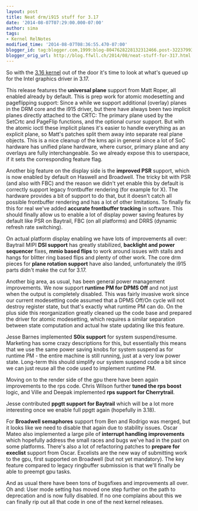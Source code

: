 ```yaml
---
layout: post
title: Neat drm/i915 stuff for 3.17
date: '2014-08-07T07:29:00.000-07:00'
author: sima
tags:
- Kernel RelNotes
modified_time: '2014-08-07T08:36:55.470-07:00'
blogger_id: tag:blogger.com,1999:blog-8047628228132312466.post-3223799358281583581
blogger_orig_url: http://blog.ffwll.ch/2014/08/neat-stuff-for-317.html
---
```


So with the [3.16 kernel](/2014/06/neat-drmi915-stuff-for-316.html) out of the door it's time to look at what's queued up for the Intel graphics driver in 3.17.

<!--more-->

This release features the <b>universal plane</b> support from Matt Roper, all enabled already by default. This is prep work for atomic modesetting and pageflipping support: Since a while we support additional (overlay) planes in the DRM core and the i915 driver, but there have always been two implicit planes directly attached to the CRTC: The primary plane used by the SetCrtc and PageFlip functions, and the optional cursor support. But with the atomic ioctl these implicit planes it's easier to handle everything as an explicit plane, so Matt's patches split them away into separate real plane objects. This is a nice cleanup of the kms api in general since a lot of SoC hardware has unified plane hardware, where cursor, primary plane and any overlays are fully interchangeable. So we already expose this to userspace, if it sets the corresponding feature flag.



Another big feature on the display side is the <b>improved PSR</b> support, which is now enabled by default on Haswell and Broadwell. The tricky bit with PSR (and also with FBC) and the reason we didn't yet enable this by default is correctly support legacy frontbuffer rendering (for example for X). The hardware provides a bit of support to do that, but it doesn't catch all possible frontbuffer rendering and has a lot of other limitations. To finally fix this for real we've added <b>accurate frontbuffer tracking</b> in software. This should finally allow us to enable a lot of display power saving features by default like PSR on Baytrail, FBC (on all platforms) and DRRS (dynamic refresh rate switching).



On actual platform display enabling we have lots of improvements all over: Baytrail MIPI <b>DSI support</b> has greatly stabilized, <b>backlight and power sequencer</b> fixes, <b>mmio based flips</b> to work around issues with stalls and hangs for blitter ring based flips and plenty of other work. The core drm pieces for <b>plane rotation support</b> have also landed, unfortunately the i915 parts didn't make the cut for 3.17.



Another big area, as usual, has been general power management improvements. We now support <b>runtime PM for DPMS Off</b> and not just when the output is completely disabled. This was fairly invasive work since our current modesetting code assumed that a DPMS Off/On cycle will not destroy register state, but that's exactly what runtime PM can do. On the plus side this reorganization greatly cleaned up the code base and prepared the driver for atomic modesetting, which requires a similar separation between state computation and actual hw state updating like this feature.



Jesse Barnes implemented <b>S0ix support</b> for system suspend/resume. Marketing has some crazy descriptions for this, but essentially this means that we use the same power saving knobs for system suspend as for runtime PM - the entire machine is still running, just at a very low power state. Long-term this should simplify our system suspend code a bit since we can just reuse all the code used to implement runtime PM.



Moving on to the render side of the gpu there have been again improvements to the rps code. Chris Wilson further <b>tuned the rps boost</b> logic, and Ville and Deepak implemented <b>rps support for Cherrytrail</b>.

Jesse contributed <b>ppgtt support for Baytrail</b> which will be a lot more interesting once we enable full ppgtt again (hopefully in 3.18).



For <b>Broadwell semaphores</b> support from Ben and Rodrigo was merged, but it looks like we need to disable that again due to stability issues. Oscar Mateo also implemented a large pile of <b>interrupt handling improvements </b>which hopefully address the small races and bugs we've had in the past on some platforms. There's also a lot of refactoring patches to <b>prepare for execlist</b> support from Oscar. Excelists are the new way of submitting work to the gpu, first supported on Broadwell (but not yet mandatory). The key feature compared to legacy ringbuffer submission is that we'll finally be able to preempt gpu tasks.



And as usual there have been tons of bugsfixes and improvements all over. Oh and: User mode setting has moved one step further on the path to deprecation and is now fully disabled. If no one complains about this we can finally rip out all that code in one of the next kernel releases.
